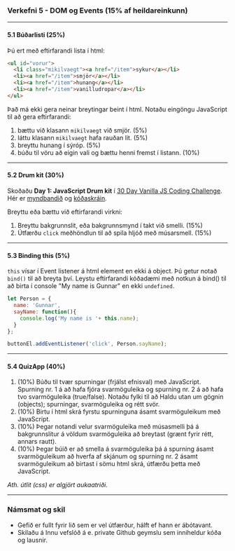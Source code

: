 ### Verkefni 5 - DOM og Events (15% af heildareinkunn)

---

#### 5.1 Búðarlisti (25%)

Þú ert með eftirfarandi lista í html: 
```html
<ul id="vorur">
  <li class="mikilvaegt"><a href="/item">sykur</a></li> 
  <li><a href="/item">smjör</a></li>
  <li><a href="/item">hunang</a></li>
  <li><a href="/item">vanilludropar</a></li>
</ul>

```

Það má ekki gera neinar breytingar beint í html. 
Notaðu eingöngu JavaScript til að gera eftirfarandi:

1. bættu við klasann `mikilvaegt` við smjör. (5%)
1. láttu klasann `mikilvaegt` hafa rauðan lit. (5%)
1. breyttu hunang í sýróp. (5%)
1. búðu til vöru að eigin vali og bættu henni fremst í listann. (10%)
<!-- 1. eyddu völdum hlut sem þú smellir á (click) í listanum.  -->

---


#### 5.2 Drum kit (30%) 
Skoðaðu **Day 1: JavaScript Drum kit** í [30 Day Vanilla JS Coding Challenge](https://javascript30.com/). Hér er [myndbandið](https://www.youtube.com/watch?v=VuN8qwZoego) og  [kóðaskráin](https://github.com/wesbos/JavaScript30/tree/master/01%20-%20JavaScript%20Drum%20Kit).

Breyttu eða bættu við eftirfarandi virkni:

1. Breyttu bakgrunnslit, eða bakgrunnsmynd í takt við smelli. (15%)
1. Útfærðu `click` meðhöndlun til að spila hljóð með músarsmell. (15%)

---

#### 5.3 Binding this (5%)
`this` vísar í Event listener á html element en ekki á object. Þú getur notað `bind()` til að breyta því.
Leystu eftirfarandi kóðadæmi með notkun á bind() til að birta í console "My name is Gunnar" en ekki `undefined`.

```JavaScript
let Person = {
  name: 'Gunnar',
  sayName: function(){
    console.log('My name is '+ this.name);
  }
};

buttonEl.addEventListener('click', Person.sayName);
```

---

#### 5.4 QuizApp (40%)

1. (10%) Búðu til tvær spurningar (frjálst efnisval) með JavaScript. Spurning nr. 1 á að hafa fjóra svarmöguleika og spurning nr. 2 á að hafa tvo svarmöguleika (true/false). Notaðu fylki til að Haldu utan um gögnin (objects); spurningar, svarmöguleika og rétt svör. 
1. (10%) Birtu í html skrá fyrstu spurninguna ásamt svarmöguleikum með JavaScript.
1. (10%) Þegar notandi velur svarmöguleika með músasmelli þá á bakgrunnslitur á völdum svarmöguleika að breytast (grænt fyrir rétt, annars rautt).
1. (10%) Þegar búið er að smella á svarmöguleika þá á spurning ásamt svarmöguleikum að hverfa af skjánum og spurning nr. 2 ásamt svarmöguleikum að birtast í sömu html skrá, útfærðu þetta með JavaScript.

_Ath. útlit (css) er algjört aukaatriði._

---

### Námsmat og skil	
* Gefið er fullt fyrir lið sem er vel útfærður, hálft ef hann er ábótavant. 
* Skilaðu á Innu vefslóð á e. private Github geymslu sem inniheldur kóða og lausnir.



